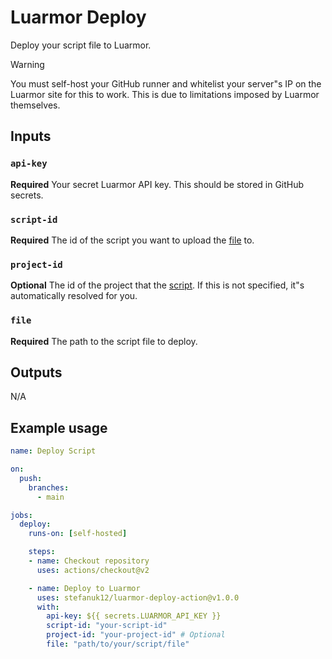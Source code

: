 # Luarmor Deploy

Deploy your script file to Luarmor.

> [!WARNING]
> You must self-host your GitHub runner and whitelist your server"s IP on the Luarmor site for this to work. This is due to limitations imposed by Luarmor themselves.

## Inputs

### `api-key`

**Required** Your secret Luarmor API key. This should be stored in GitHub secrets.

### `script-id`

**Required** The id of the script you want to upload the [file](#file) to. 

### `project-id`

**Optional** The id of the project that the [script](#script-id). If this is not specified, it"s automatically resolved for you.

### `file`

**Required** The path to the script file to deploy.

## Outputs

N/A

## Example usage

```yaml
name: Deploy Script

on:
  push:
    branches:
      - main

jobs:
  deploy:
    runs-on: [self-hosted]

    steps:
    - name: Checkout repository
      uses: actions/checkout@v2

    - name: Deploy to Luarmor
      uses: stefanuk12/luarmor-deploy-action@v1.0.0
      with:
        api-key: ${{ secrets.LUARMOR_API_KEY }}
        script-id: "your-script-id"
        project-id: "your-project-id" # Optional
        file: "path/to/your/script/file"
```